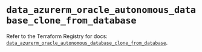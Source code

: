 # `data_azurerm_oracle_autonomous_database_clone_from_database`

Refer to the Terraform Registry for docs: [`data_azurerm_oracle_autonomous_database_clone_from_database`](https://registry.terraform.io/providers/hashicorp/azurerm/4.48.0/docs/data-sources/oracle_autonomous_database_clone_from_database).
